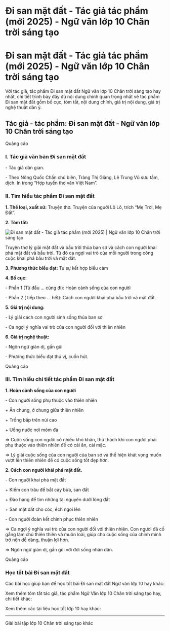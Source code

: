 # Đi san mặt đất - Tác giả tác phẩm (mới 2025) - Ngữ văn lớp 10 Chân trời sáng tạo

# Đi san mặt đất - Tác giả tác phẩm (mới 2025) - Ngữ văn lớp 10 Chân trời sáng tạo

Với tác giả, tác phẩm Đi san mặt đất Ngữ văn lớp 10 Chân trời sáng tạo hay nhất, chi tiết trình bày đầy đủ nội dung chính quan trọng nhất về tác phẩm Đi san mặt đất gồm bố cục, tóm tắt, nội dung chính, giá trị nội dung, giá trị nghệ thuật dàn ý.

## Tác giả - tác phẩm: Đi san mặt đất - Ngữ văn lớp 10 Chân trời sáng tạo

Quảng cáo

### **I. Tác giả văn bản Đi san mặt đất**

\- Tác giả dân gian. 

\- Theo Nông Quốc Chấn chủ biên, Tràng Thị Giàng, Lê Trung Vũ sưu tầm, dịch. In trong “Hợp tuyển thơ văn Việt Nam”. 

### **II. Tìm hiểu tác phẩm Đi san mặt đất**

**1\. Thể loại, xuất xứ:** Truyện thơ. Truyện của người Lô Lô, trích “Mẹ Trời, Mẹ Đất”. 

**2\. Tóm tắt:**

![Đi san mặt đất - Tác giả tác phẩm \(mới 2025\) | Ngữ văn lớp 10 Chân trời sáng tạo](https://vietjack.com/soan-van-lop-10-ct/images/tac-gia-tac-pham-di-san-mat-dat.PNG)

Truyện thơ lý giải mặt đất và bầu trời thủa ban sơ và cách con người khai phá mặt đất và bầu trời. Từ đó ca ngợi vai trò của mỗi người trong công cuộc khai phá bầu trời và mặt đất.

**3\. Phương thức biểu đạt:** Tự sự kết hợp biểu cảm

**4\. Bố cục:**

\- Phần 1 (Từ đầu … cùng đi): Hoàn cảnh sống của con người

\- Phần 2 ( tiếp theo … hết): Cách con người khái phá bầu trời và mặt đất.

**5\. Giá trị nội dung:**

\- Lý giải cách con người sinh sống thủa ban sơ

\- Ca ngợi ý nghĩa vai trò của con người đối với thiên nhiên

**6\. Giá trị nghệ thuật:**

\- Ngôn ngữ giản dị, gần gũi

\- Phương thức biểu đạt thú vị, cuốn hút.

Quảng cáo

### **III. Tìm hiểu chi tiết tác phẩm Đi san mặt đất**

**1\. Hoàn cảnh sống của con người**

\- Con người sống phụ thuộc vào thiên nhiên 

\+ Ăn chung, ở chung giữa thiên nhiên 

\+ Trồng bắp trên núi cao

\+ Uống nước nơi mỏm đá

=> Cuộc sống con người có nhiều khó khăn, thử thách khi con người phải phụ thuộc vào thiên nhiên để có cái ăn, cái mặc.

=> Lý giải cuộc sống của con người của ban sơ và thể hiện khát vọng muốn vượt lên thiên nhiên để có cuộc sống tốt đẹp hơn.

**2\. Cách con người khái phá mặt đất.**

\- Con người khai phá mặt đất 

\+ Kiếm con trâu để bắt cày bừa, san đất 

\+ Đào hang để tìm những tài nguyên dưới lòng đất

\+ San mặt đất cho cóc, ếch ngoi lên 

\- Con người đoàn kết chinh phục thiên nhiên

=> Ca ngợi ý nghĩa vai trò của con người đối với thiên nhiên. Con người đã cố gắng làm chủ thiên thiên và muôn loài, giúp cho cuộc sống của chính mình trở nên dễ dàng, thuận lợi hơn.

=> Ngôn ngữ giản dị, gần gũi với đời sống nhân dân.

Quảng cáo

### **Học tốt bài Đi san mặt đất**

Các bài học giúp bạn để học tốt bài Đi san mặt đất Ngữ văn lớp 10 hay khác:

Xem thêm tóm tắt tác giả, tác phẩm Ngữ Văn lớp 10 Chân trời sáng tạo hay, chi tiết khác:

Xem thêm các tài liệu học tốt lớp 10 hay khác:

* * *

Giải bài tập lớp 10 Chân trời sáng tạo khác
